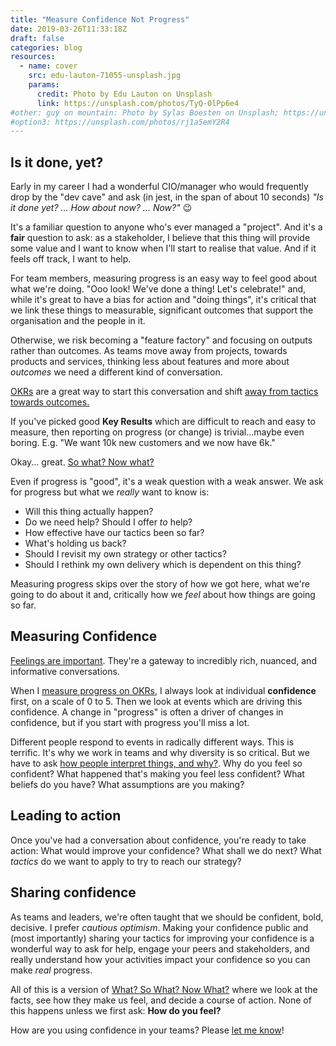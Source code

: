 ```yaml
---
title: "Measure Confidence Not Progress"
date: 2019-03-26T11:33:18Z
draft: false
categories: blog  
resources:
  - name: cover
    src: edu-lauton-71055-unsplash.jpg
    params:
      credit: Photo by Edu Lauton on Unsplash
      link: https://unsplash.com/photos/TyQ-0lPp6e4
#other: guy on mountain: Photo by Sylas Boesten on Unsplash; https://unsplash.com/photos/VO-EmcML4o4
#option3: https://unsplash.com/photos/rj1a5emY2R4
---
```


## Is it done, yet?

Early in my career I had a wonderful CIO/manager who would frequently drop by the "dev cave" and ask (in jest, in the span of about 10 seconds) _"Is it done yet? ... How about now? ... Now?"_ :wink: 

It's a familiar question to anyone who's ever managed a "project". And it's a **fair** question to ask: as a stakeholder, I believe that this thing will provide some value and I want to know when I'll start to realise that value. And if it feels off track, I want to help.

For team members, measuring progress is an easy way to feel good about what we're doing. "Ooo look! We've done a thing! Let's celebrate!" and, while it's great to have a bias for action and "doing things", it's critical that we link these things to measurable, significant outcomes that support the organisation and the people in it.

Otherwise, we risk becoming a "feature factory" and focusing on outputs rather than outcomes. As teams move away from projects, towards products and services, thinking less about features and more about _outcomes_ we need a different kind of conversation. 

[OKRs](/blog/okr-workshop) are a great way to start this conversation and shift [away from tactics towards outcomes.](/blog/okrs-are-not-tactics)

If you've picked good **Key Results** which are difficult to reach and easy to measure, then reporting on progress (or change) is trivial...maybe even boring. E.g. "We want 10k new customers and we now have 6k."  

Okay... great. [So what? Now what?](/blog/what-so-what-now-what)

Even if progress is "good", it's a weak question with a weak answer. We ask for progress but what we _really_ want to know is:

-  Will this thing actually happen?
-  Do we need help? Should I offer _to_ help?
- How effective have our tactics been so far?
- What's holding us back?
- Should I revisit my own strategy or other tactics?
- Should I rethink my own delivery which is dependent on this thing?

Measuring progress skips over the story of how we got here, what we're going to do about it and, critically how we _feel_ about how things are going so far.

## Measuring Confidence
[Feelings are important](/blog/nvc). They're a gateway to incredibly rich, nuanced, and informative conversations. 

When I [measure progress on OKRs](/blog/okr-templates), I always look at individual **confidence** first, on a scale of 0 to 5. Then we look at events which are driving this confidence. A change in "progress" is often a driver of changes in confidence, but if you start with progress you'll miss a lot. 

Different people respond to events in radically different ways. This is terrific. It's why we work in teams and why diversity is so critical. But we have to ask [how people interpret things, and why?](/blog/what-so-what-now-what). Why do you feel so confident? What happened that's making you feel less confident? What beliefs do you have? What assumptions are you making? 

## Leading to action
Once you've had a conversation about confidence, you're ready to take action: What would improve your confidence? What shall we do next? What _tactics_ do we want to apply to try to reach our strategy?

## Sharing confidence
As teams and leaders, we're often taught that we should be confident, bold, decisive. I prefer *cautious optimism*. Making your confidence public and (most importantly) sharing your tactics for improving your confidence is a wonderful way to ask for help, engage your peers and stakeholders, and really understand how your activities impact your confidence so you can make _real_ progress.

All of this is a version of [What? So What? Now What?](/blog/what-so-what-now-what) where we look at the facts, see how they make us feel, and decide a course of action. None of this happens unless we first ask: **How do you feel?**

How are you using confidence in your teams? Please [let me know](/contact)!
